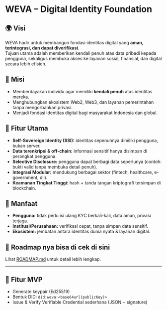 # WEVA – Digital Identity Foundation

## 🌍 Visi
WEVA hadir untuk membangun fondasi identitas digital yang **aman, terintegrasi, dan dapat diverifikasi**.  
Tujuan utama adalah memberikan kendali penuh atas data pribadi kepada pengguna, sekaligus membuka akses ke layanan sosial, finansial, dan digital secara lebih efisien.

## 🎯 Misi
- Memberdayakan individu agar memiliki **kendali penuh** atas identitas mereka.
- Menghubungkan ekosistem Web2, Web3, dan layanan pemerintahan tanpa mengorbankan privasi.
- Menjadi fondasi identitas digital bagi masyarakat Indonesia dan global.

## 🚀 Fitur Utama
- **Self-Sovereign Identity (SSI):** identitas sepenuhnya dimiliki pengguna, bukan server.
- **Data terenkripsi & off-chain:** informasi sensitif hanya disimpan di perangkat pengguna.
- **Selective Disclosure:** pengguna dapat berbagi data seperlunya (contoh: bukti valid tanpa membuka detail penuh).
- **Integrasi Modular:** mendukung berbagai sektor (fintech, healthcare, e-government, dll).
- **Keamanan Tingkat Tinggi:** hash + tanda tangan kriptografi tersimpan di blockchain.

## 📌 Manfaat
- **Pengguna:** tidak perlu isi ulang KYC berkali-kali, data aman, privasi terjaga.
- **Institusi/Perusahaan:** verifikasi cepat, tanpa simpan data sensitif.
- **Ekosistem:** jembatan antara identitas dunia nyata & layanan digital.

## 📅 Roadmap nya bisa di cek di sini
Lihat [ROADMAP.md](./ROADMAP.md) untuk detail lebih lengkap.

---


## 🚀 Fitur MVP
- Generate keypair (Ed25519)
- Bentuk DID: `did:weva:<base64url(publicKey)>`
- Issue & Verify Verifiable Credential sederhana (JSON + signature)


